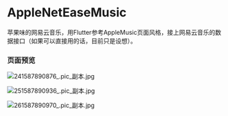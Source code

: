 # AppleNetEaseMusic
苹果味的网易云音乐，用Flutter参考AppleMusic页面风格，接上网易云音乐的数据接口（如果可以直接用的话，目前只是设想）。

### 页面预览

![241587890876_.pic_副本.jpg](https://user-gold-cdn.xitu.io/2020/4/26/171b5b5e1a0b1584?w=320&h=1006&f=jpeg&s=32901)


![251587890936_.pic_副本.jpg](https://user-gold-cdn.xitu.io/2020/4/26/171b5b5f85283acf?w=320&h=2199&f=jpeg&s=83692)


![261587890970_.pic_副本.jpg](https://user-gold-cdn.xitu.io/2020/4/26/171b5b60c28af642?w=320&h=1947&f=jpeg&s=70155)
